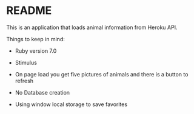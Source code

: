 # README

This is an application that loads animal information from Heroku API.

Things to keep in mind:

* Ruby version 7.0

* Stimulus

* On page load you get five pictures of animals and there is a button to refresh

* No Database creation

* Using window local storage to save favorites

